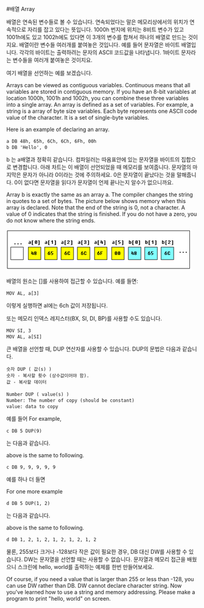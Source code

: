 #배열 Array

배열은 연속된 변수들로 볼 수 있습니다. 연속되었다는 말은 메모리상에서의 위치가 연속적으로 자리를 잡고 있다는 뜻입니다. 1000h 번지에 위치는 8비트 변수가 있고 1001h에도 있고 1002h에도 있다면 이 3개의 변수를 합쳐서 하나의 배열로 만드는 것이지요. 배열이란 변수들 여러개를 붙여놓은 것입니다.
예를 들어 문자열은 바이트 배열입니다. 각각의 바이트는 출력하려는 문자의 ASCII 코드값을 나타냅니다. 1바이트 문자라는 변수들을 여러개 붙여놓은 것이지요.
 
여기 배열을 선언하는 예를 보겠습니다.

Arrays can be viewed as contiguous variables. Continuous means that all variables are stored in contiguous memory. If you have an 8-bit variables at location 1000h, 1001h and 1002h, you can combine these three variables into a single array. An array is defined as a set of variables. For example, a string is a array of byte size variables. Each byte represents one ASCII code value of the character. It is a set of single-byte variables.

Here is an example of declaring an array.

```
a DB 48h, 65h, 6Ch, 6Ch, 6Fh, 00h
b DB 'Hello', 0 
```
 
b 는 a배열과 정확히 같습니다. 컴파일러는 따옴표안에 있는 문자열을 바이트의 집합으로 변경합니다. 아래 차트는 이 배열이 선언되었을 때 메모리를 보여줍니다. 문자열의 마지막은 문자가 아니라 0이라는 것에 주의하세요. 0은 문자열이 끝났다는 것을 말해줍니다. 0이 없다면 문자열을 읽다가 문자열이 언제 끝나는지 알수가 없으니까요.

Array b is exactly the same as an array a. The compiler changes the string in quotes to a set of bytes. The picture below shows memory when this array is declared. Note that the end of the string is 0, not a character. A value of 0 indicates that the string is finished. If you do not have a zero, you do not know where the string ends.

![](/assets/array.gif)
 
배열의 원소는 []를 사용하여 접근할 수 있습니다. 예를 들면:
 
```
MOV AL, a[3] 
```

이렇게 실행하면 al에는 6ch 값이 저장됩니다.
 
또는 메모리 인덱스 레지스터(BX, SI, DI, BP)를 사용할 수도 있습니다.
``` 
MOV SI, 3
MOV AL, a[SI]
```
큰 배열을 선언할 때, DUP 연산자를 사용할 수 있습니다. DUP의 문법은 다음과 같습니다. 
``` 
숫자 DUP ( 값(s) )
숫자 - 복사할 횟수 (상수값이어야 함).
값 - 복사할 데이터 

Number DUP ( value(s) )
Number: The number of copy (should be constant)
value: data to copy
```

예를 들어 
For example,

``` 
c DB 5 DUP(9)
```

는 다음과 같습니다. 

above is the same to following.

``` 
c DB 9, 9, 9, 9, 9
``` 
 
예를 하나 더 들면 

For one more example

``` 
d DB 5 DUP(1, 2)
``` 
는 다음과 같습니다. 

above is the same to following.

``` 
d DB 1, 2, 1, 2, 1, 2, 1, 2, 1, 2
``` 
 
물론, 255보다 크거나 -128보다 작은 값이 필요한 경우, DB 대신 DW를 사용할 수 있습니다. DW는 문자열을 선언할 때는 사용할 수 없습니다. 
문자열과 메모리 접근을 배웠으니 스크린에 hello, world를 출력하는 예제를 한번 만들어보세요.

Of course, if you need a value that is larger than 255 or less than -128, you can use DW rather than DB.
DW cannot declare character string.
Now you've learned how to use a string and memory addressing.
Please make a program to print "hello, world" on screen.